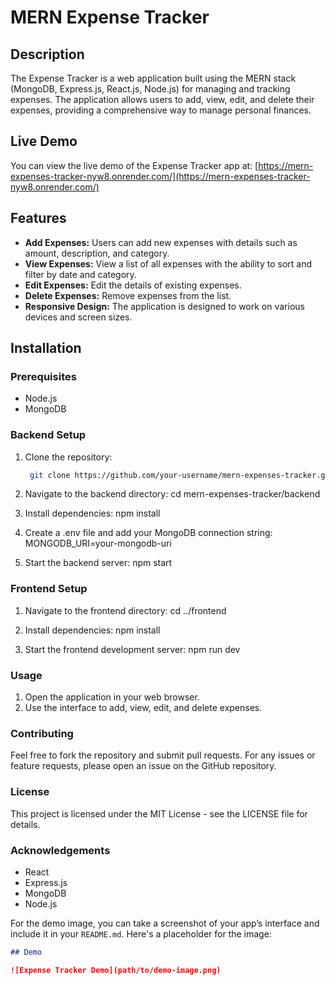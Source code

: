 # MERN Expense Tracker

## Description

The Expense Tracker is a web application built using the MERN stack (MongoDB, Express.js, React.js, Node.js) for managing and tracking expenses. The application allows users to add, view, edit, and delete their expenses, providing a comprehensive way to manage personal finances.

## Live Demo

You can view the live demo of the Expense Tracker app at: [https://mern-expenses-tracker-nyw8.onrender.com/](https://mern-expenses-tracker-nyw8.onrender.com/)

## Features

- **Add Expenses:** Users can add new expenses with details such as amount, description, and category.
- **View Expenses:** View a list of all expenses with the ability to sort and filter by date and category.
- **Edit Expenses:** Edit the details of existing expenses.
- **Delete Expenses:** Remove expenses from the list.
- **Responsive Design:** The application is designed to work on various devices and screen sizes.

## Installation

### Prerequisites

- Node.js
- MongoDB

### Backend Setup

1. Clone the repository:

   ```bash
    git clone https://github.com/your-username/mern-expenses-tracker.git

   ```

2. Navigate to the backend directory:
   cd mern-expenses-tracker/backend

3. Install dependencies:
   npm install

4. Create a .env file and add your MongoDB connection string:
   MONGODB_URI=your-mongodb-uri

5. Start the backend server:
   npm start

### Frontend Setup

1. Navigate to the frontend directory:
   cd ../frontend

2. Install dependencies:
   npm install

3. Start the frontend development server:
   npm run dev

### Usage

1. Open the application in your web browser.
2. Use the interface to add, view, edit, and delete expenses.

### Contributing

Feel free to fork the repository and submit pull requests. For any issues or feature requests, please open an issue on the GitHub repository.

### License

This project is licensed under the MIT License - see the LICENSE file for details.

### Acknowledgements

- React
- Express.js
- MongoDB
- Node.js

For the demo image, you can take a screenshot of your app’s interface and include it in your `README.md`. Here's a placeholder for the image:

```markdown
## Demo

![Expense Tracker Demo](path/to/demo-image.png)
```
